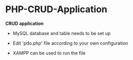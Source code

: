 # PHP-CRUD-Application

<b>CRUD application</b>

- MySQL database and table needs to be set up

- Edit 'pdo.php' file according to your own configuration

- XAMPP can be used to run the file
